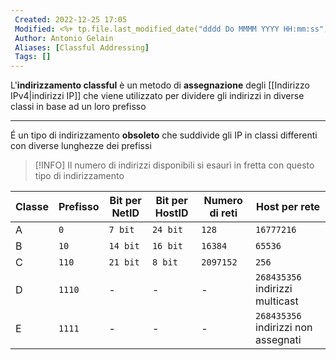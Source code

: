 ```yaml
---
 Created: 2022-12-25 17:05
 Modified: <%+ tp.file.last_modified_date("dddd Do MMMM YYYY HH:mm:ss") %>
 Author: Antonio Gelain
 Aliases: [Classful Addressing]
 Tags: []
---
```


L'**indirizzamento classful** è un metodo di **assegnazione** degli [[Indirizzo IPv4|indirizzi IP]] che viene utilizzato per dividere gli indirizzi in diverse classi in base ad un loro prefisso

---

É un tipo di indirizzamento **obsoleto** che suddivide gli IP in classi differenti con diverse lunghezze dei prefissi

>[!INFO] Il numero di indirizzi disponibili si esaurì in fretta con questo tipo di indirizzamento

| Classe | Prefisso | Bit per NetID | Bit per HostID | Numero di reti | Host per rete                   |
| ------ | -------- | ------------- | -------------- | -------------- | ------------------------------- |
| A      | `0`      | `7 bit`       | `24 bit`       | `128`          | `16777216`                      |
| B      | `10`     | `14 bit`      | `16 bit`       | `16384`        | `65536`                         |
| C      | `110`    | `21 bit`      | `8 bit`        | `2097152`      | `256`                           |
| D      | `1110`   | -             | -              | -              | `268435356` indirizzi multicast |
| E      | `1111`   | -             | -              | -              | `268435356` indirizzi non assegnati                              |